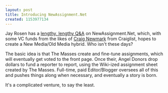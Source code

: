 ```yaml
---
layout: post
title: Introducing NewAssignment.Net
created: 1153977134
---
```

Jay Rosen has a <a href="http://journalism.nyu.edu/pubzone/weblogs/pressthink/2006/07/25/nadn_qa.html" target="_blank">lengthy, lengthy Q&A</a> on NewAssignment.Net, which, with some VC funds from the likes of <a href="http://www.nowbreaking.com/?p=122" target="_blank">Craig Newmark</a> from Craiglist, hopes to create a New Media/Old Media hybrid. Who isn't these days?

The basic idea is that The Masses create and fine-tune assignments, which will eventually get voted to the front page. Once their, Angel Donors drop dollars to fund a reporter to report, using the Wiki-ized assignment sheet created by The Masses. Full-time, paid Editor/Blogger oversees all of this and pushes things along when necessary, and eventually a story is born.

It's a complicated venture, to say the least.
